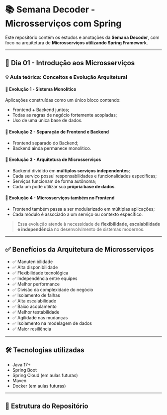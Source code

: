 # 📚 Semana Decoder - Microsserviços com Spring

Este repositório contém os estudos e anotações da **Semana Decoder**, com foco na arquitetura de **Microsserviços utilizando Spring Framework**.

---

## 📅 Dia 01 - Introdução aos Microsserviços

### 💡 Aula teórica: Conceitos e Evolução Arquitetural

#### 🔹 Evolução 1 - Sistema Monolítico
Aplicações construídas como um único bloco contendo:
- Frontend + Backend juntos;
- Todas as regras de negócio fortemente acopladas;
- Uso de uma única base de dados.

#### 🔹 Evolução 2 - Separação de Frontend e Backend
- Frontend separado do Backend;
- Backend ainda permanece monolítico.

#### 🔹 Evolução 3 - Arquitetura de Microsserviços
- Backend dividido em **múltiplos serviços independentes**;
- Cada serviço possui responsabilidades e funcionalidades específicas;
- Serviços funcionam de forma autônoma;
- Cada um pode utilizar sua **própria base de dados**.

#### 🔹 Evolução 4 - Microsserviços também no Frontend
- Frontend também passa a ser modularizado em múltiplas aplicações;
- Cada módulo é associado a um serviço ou contexto específico.

> Essa evolução atende à necessidade de **flexibilidade, escalabilidade e independência** no desenvolvimento de sistemas modernos.

---

## ✅ Benefícios da Arquitetura de Microsserviços

- ✅ Manutenibilidade
- ✅ Alta disponibilidade
- ✅ Flexibilidade tecnológica
- ✅ Independência entre equipes
- ✅ Melhor performance
- ✅ Divisão da complexidade do negócio
- ✅ Isolamento de falhas
- ✅ Alta escalabilidade
- ✅ Baixo acoplamento
- ✅ Melhor testabilidade
- ✅ Agilidade nas mudanças
- ✅ Isolamento na modelagem de dados
- ✅ Maior resiliência

---

## 🛠 Tecnologias utilizadas

- Java 17+
- Spring Boot
- Spring Cloud (em aulas futuras)
- Maven
- Docker (em aulas futuras)

---

## 📁 Estrutura do Repositório

